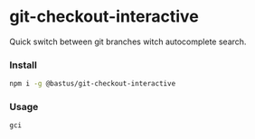 # git-checkout-interactive

Quick switch between git branches witch autocomplete search.

### Install

```bash
npm i -g @bastus/git-checkout-interactive
```

### Usage

```bash
gci
```

